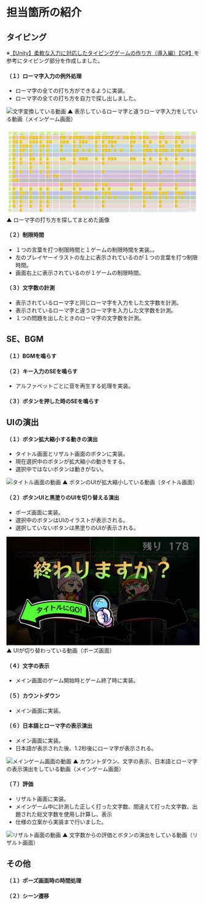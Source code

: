 # 担当箇所の紹介
## タイピング
※[【Unity】柔軟な入力に対応したタイピングゲームの作り方（導入編）【C#】](https://qiita.com/AkioMabuchi/items/a7afa292b9e47123b222)を参考にタイピング部分を作成しました。
#### （１）ローマ字入力の例外処理
- ローマ字の全ての打ち方ができるように実装。
- ローマ字の全ての打ち方を自力で探し出しました。

![文字変換している動画](MarkDownMaterial/Word.gif)
▲ 表示しているローマ字と違うローマ字入力をしている動画（メインゲーム画面）

![文字を探した画像](MarkDownMaterial/InputAllWord.jpg)
▲ ローマ字の打ち方を探してまとめた画像

#### （２）制限時間
- １つの言葉を打つ制限時間と１ゲームの制限時間を実装。。
- 左のプレイヤーイラストの左上に表示されているのが１つの言葉を打つ制限時間。
- 画面右上に表示されているのが１ゲームの制限時間。
  
#### （３）文字数の計測
- 表示されているローマ字と同じローマ字を入力をした文字数を計測。
- 表示されているローマ字と違うローマ字を入力した文字数を計測。
- １つの問題を出したときのローマ字の文字数を計測。

## SE、BGM
#### （１）BGMを鳴らす

#### （２）キー入力のSEを鳴らす
- アルファベットごとに音を再生する処理を実装。
#### （３）ボタンを押した時のSEを鳴らす

## UIの演出
#### （１）ボタン拡大縮小する動きの演出
- タイトル画面とリザルト画面のボタンに実装。
- 現在選択中のボタンが拡大縮小の動きをする。
- 選択中ではないボタンは動きがない。

![タイトル画面の動画](MarkDownMaterial/TitleMovie.gif)
▲ ボタンのUIが拡大縮小している動画（タイトル画面）

#### （２）ボタンUIと黒塗りのUIを切り替える演出
- ポーズ画面に実装。
- 選択中のボタンはUIのイラストが表示される。
- 選択していないボタンは黒塗りのUIが表示される。

![ポーズ画面の動画](MarkDownMaterial/Pose.gif)
▲ UIが切り替わっている動画（ポーズ画面）

#### （４）文字の表示
- メイン画面のゲーム開始時とゲーム終了時に実装。
  
#### （５）カウントダウン
- メイン画面に実装。
  
#### （６）日本語とローマ字の表示演出
- メイン画面に実装。
- 日本語が表示された後、1.2秒後にローマ字が表示される。
  
![メインゲーム画面の動画](MarkDownMaterial/MainGame.gif)
▲ カウントダウン、文字の表示、日本語とローマ字の表示演出をしている動画（メインゲーム画面）

#### （７）評価
- リザルト画面に実装。
- メインゲーム中に計測した正しく打った文字数、間違えて打った文字数、出題された総文字数を使用し計算し、表示
- 仕様の立案から実装まで行いました。

![リザルト画面の動画](MarkDownMaterial/ResultMovie.gif)
▲ 文字数からの評価とボタンの演出をしている動画（リザルト画面）

## その他
#### （１）ポーズ画面時の時間処理

#### （２）シーン遷移

